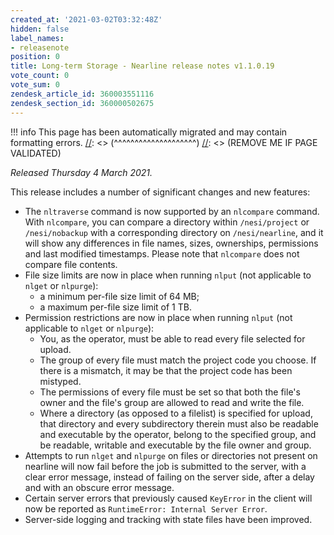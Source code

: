 ```yaml
---
created_at: '2021-03-02T03:32:48Z'
hidden: false
label_names:
- releasenote
position: 0
title: Long-term Storage - Nearline release notes v1.1.0.19
vote_count: 0
vote_sum: 0
zendesk_article_id: 360003551116
zendesk_section_id: 360000502675
---
```




[//]: <> (REMOVE ME IF PAGE VALIDATED)
[//]: <> (vvvvvvvvvvvvvvvvvvvv)
!!! info
    This page has been automatically migrated and may contain formatting errors.
[//]: <> (^^^^^^^^^^^^^^^^^^^^)
[//]: <> (REMOVE ME IF PAGE VALIDATED)

<p><em>Released Thursday 4 March 2021.</em></p>
<p>This release includes a number of significant changes and new features:</p>
<ul>
<li>The <code>nltraverse</code> command is now supported by an <code>nlcompare</code> command. With <code>nlcompare</code>, you can compare a directory within <code>/nesi/project</code> or <code>/nesi/nobackup</code> with a corresponding directory on <code>/nesi/nearline</code>, and it will show any differences in file names, sizes, ownerships, permissions and last modified timestamps. Please note that <code>nlcompare</code> does not compare file contents.</li>
<li>File size limits are now in place when running <code>nlput</code> (not applicable to <code>nlget</code> or <code>nlpurge</code>):
<ul>
<li>a minimum per-file size limit of 64 MB;</li>
<li>a maximum per-file size limit of 1 TB.</li>
</ul>
</li>
<li>Permission restrictions are now in place when running <code>nlput</code> (not applicable to <code>nlget</code> or <code>nlpurge</code>):
<ul>
<li>You, as the operator, must be able to read every file selected for upload.</li>
<li>The group of every file must match the project code you choose. If there is a mismatch, it may be that the project code has been mistyped.</li>
<li>The permissions of every file must be set so that both the file's owner and the file's group are allowed to read and write the file.</li>
<li>Where a directory (as opposed to a filelist) is specified for upload, that directory and every subdirectory therein must also be readable and executable by the operator, belong to the specified group, and be readable, writable and executable by the file owner and group.</li>
</ul>
</li>
<li>Attempts to run <code>nlget</code> and <code>nlpurge</code> on files or directories not present on nearline will now fail before the job is submitted to the server, with a clear error message, instead of failing on the server side, after a delay and with an obscure error message.</li>
<li>Certain server errors that previously caused <code>KeyError</code> in the client will now be reported as <code>RuntimeError: Internal Server Error</code>.</li>
<li>Server-side logging and tracking with state files have been improved.</li>
</ul>